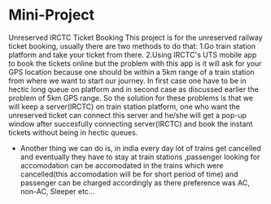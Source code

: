 # Mini-Project
Unreserved IRCTC Ticket Booking
This project is for the unreserved railway ticket booking, usually there are two methods to do that:
1.Go train station platform and take your ticket from there.
2.Using IRCTC's UTS mobile app to book the tickets online but the problem with this app is it will ask for  your GPS location because one should be within a 5km range of a train station from where we want to start our journey.
  In first case one have to be in hectic long queue on platform and in second case as discussed earlier the problem of 5km GPS range.
  So the solution for these problems is that we will keep a server(IRCTC) on train station platform, one who want the unreserved ticket can connect this server and he/she will get a pop-up window after succesfully connecting server(IRCTC) and book the instant tickets without being in hectic queues.
  
  * Another thing we can do is, in india every day lot of trains get cancelled and eventually they have to stay at train stations ,passenger looking for accomodation can be accomodated in the trains which were cancelled(this accomodation will be for short period of time) and passenger can be charged accordingly as there preference was AC, non-AC, Sleeper etc...
